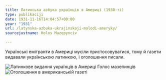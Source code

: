 ```yaml
---
title: Латинська азбука українців в Америці (1930-ті)
type: publikaciji
date: 1931-11-16T14:04:57+00:00
year: "1931"
url: /latynska-azbuka-ukrajinskoji-molodi-ameryky/
sourcejustname: Holos Mazepynciv

---
```

Українські емігранти в Америці мусіли пристосовуватися, тому й газети видавали українською латинкою, і оголошення писали.
<!--more-->
<img src="../../img/articles/z2014/golos-mazepynciv.jpg" alt="Латинкове видання українців в Америці Голос мазепинців"/>

<img src="../../img/articles/z2014/latynka-amerykanciv.jpg" alt="Оголошення в американській газеті"/>

